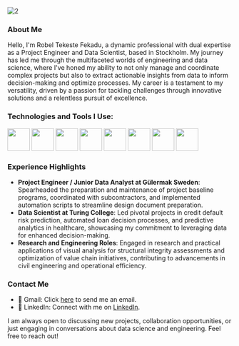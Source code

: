 
![2](https://github.com/roxeliner/roxeliner/assets/125399589/4868a424-2059-44a9-bfcc-29f6f4e820b1)

### About Me
Hello, I'm Robel Tekeste Fekadu, a dynamic professional with dual expertise as a Project Engineer and Data Scientist, based in Stockholm. My journey has led me through the multifaceted worlds of engineering and data science, where I've honed my ability to not only manage and coordinate complex projects but also to extract actionable insights from data to inform decision-making and optimize processes. My career is a testament to my versatility, driven by a passion for tackling challenges through innovative solutions and a relentless pursuit of excellence.

### Technologies and Tools I Use:
<img src="https://github.com/roxeliner/roxeliner/assets/125399589/20475485-9470-4c2f-b504-76e7ee8d1796" height="50" >
<img src="https://github.com/roxeliner/roxeliner/assets/125399589/a3254483-2e72-427a-adb8-707f207f373f" height="50" >
<img src="https://github.com/roxeliner/roxeliner/assets/125399589/5e564f34-de55-4ff1-894d-e26d2b93c65e" height="50" >
<img src="https://github.com/roxeliner/roxeliner/assets/125399589/0dec0c48-74cb-450e-bc60-b9f91770e4b3" height="50" >
<img src="https://github.com/roxeliner/roxeliner/assets/125399589/a46fd659-32bb-402e-8b75-82aafc530dfb" height="50" >
<img src="https://github.com/roxeliner/roxeliner/assets/125399589/8e81ba77-866e-4123-a44f-70ca2525813f" height="50" >
<img src="https://github.com/roxeliner/roxeliner/assets/125399589/0225508d-ad78-492d-9cbf-8a5cd55851f0" height="50" >
<img src="https://github.com/roxeliner/roxeliner/assets/125399589/14fefe48-a008-423c-ac44-b4134fa53533" height="50" >



### Experience Highlights
- **Project Engineer / Junior Data Analyst at Gülermak Sweden**: Spearheaded the preparation and maintenance of project baseline programs, coordinated with subcontractors, and implemented automation scripts to streamline design document preparation.
- **Data Scientist at Turing College**: Led pivotal projects in credit default risk prediction, automated loan decision processes, and predictive analytics in healthcare, showcasing my commitment to leveraging data for enhanced decision-making.
- **Research and Engineering Roles**: Engaged in research and practical applications of visual analysis for structural integrity assessments and optimization of value chain initiatives, contributing to advancements in civil engineering and operational efficiency.

### Contact Me
- 📧 Gmail: Click [here](mailto:robeliner@gmail.com) to send me an email.
- 🔗 LinkedIn: Connect with me on [LinkedIn](https://www.linkedin.com/in/robel-tekeste-fekadu-7b43b0140/).

I am always open to discussing new projects, collaboration opportunities, or just engaging in conversations about data science and engineering. Feel free to reach out!
